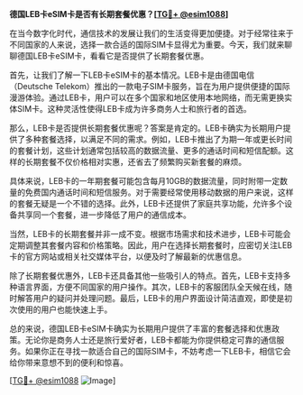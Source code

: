 **德国LEB卡eSIM卡是否有长期套餐优惠？[[TG💪+ @esim1088](https://t.me/s/esim1088)]**

在当今数字化时代，通信技术的发展让我们的生活变得更加便捷。对于经常往来于不同国家的人来说，选择一款合适的国际SIM卡显得尤为重要。今天，我们就来聊聊德国LEB卡eSIM卡，看看它是否提供了长期套餐优惠。

首先，让我们了解一下LEB卡eSIM卡的基本情况。LEB卡是由德国电信（Deutsche Telekom）推出的一款电子SIM卡服务，旨在为用户提供便捷的国际漫游体验。通过LEB卡，用户可以在多个国家和地区使用本地网络，而无需更换实体SIM卡。这种灵活性使得LEB卡成为许多商务人士和旅行者的首选。

那么，LEB卡是否提供长期套餐优惠呢？答案是肯定的。LEB卡确实为长期用户提供了多种套餐选择，以满足不同的需求。例如，LEB卡推出了为期一年或更长时间的套餐计划，这些计划通常包括较高的数据流量、更多的通话时间和短信配额。这样的长期套餐不仅价格相对实惠，还省去了频繁购买新套餐的麻烦。

具体来说，LEB卡的一年期套餐可能包含每月10GB的数据流量，同时附带一定数量的免费国内通话时间和短信服务。对于需要经常使用移动数据的用户来说，这样的套餐无疑是一个不错的选择。此外，LEB卡还提供了家庭共享功能，允许多个设备共享同一个套餐，进一步降低了用户的通信成本。

当然，LEB卡的长期套餐并非一成不变。根据市场需求和技术进步，LEB卡可能会定期调整其套餐内容和价格策略。因此，用户在选择长期套餐时，应密切关注LEB卡的官方网站或相关社交媒体平台，以便及时了解最新的优惠信息。

除了长期套餐优惠外，LEB卡还具备其他一些吸引人的特点。首先，LEB卡支持多种语言界面，方便不同国家的用户操作。其次，LEB卡的客服团队全天候在线，随时解答用户的疑问并处理问题。最后，LEB卡的用户界面设计简洁直观，即使是初次使用的用户也能快速上手。

总的来说，德国LEB卡eSIM卡确实为长期用户提供了丰富的套餐选择和优惠政策。无论你是商务人士还是旅行爱好者，LEB卡都能为你提供稳定可靠的通信服务。如果你正在寻找一款适合自己的国际SIM卡，不妨考虑一下LEB卡，相信它会给你带来意想不到的便利和惊喜。

[[TG💪+ @esim1088](https://t.me/s/esim1088) ![Image](https://i.postimg.cc/4NQfJmqS/Snipaste-2025-05-13-00-14-12.png)]